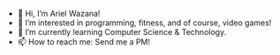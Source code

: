 - 👋 Hi, I’m Ariel Wazana!
- 👀 I’m interested in programming, fitness, and of course, video games!
- 🌱 I’m currently learning Computer Science & Technology.
- 📫 How to reach me: Send me a PM!

<!--- 
ArielWazProgramming/ArielWazProgramming is a ✨ special ✨ repository because its `README.md` (this file) appears on your GitHub profile.
You can click the Preview link to take a look at your changes.
--->
